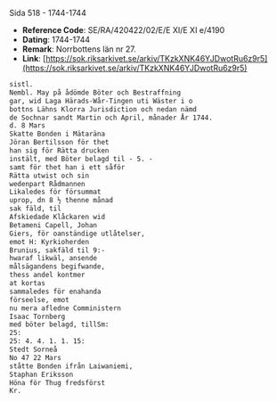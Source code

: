 Sida 518 - 1744-1744

- **Reference Code**: SE/RA/420422/02/E/E XI/E XI e/4190
- **Dating**: 1744-1744
- **Remark**: Norrbottens län nr 27.
- **Link**: [https://sok.riksarkivet.se/arkiv/TKzkXNK46YJDwotRu6z9r5](https://sok.riksarkivet.se/arkiv/TKzkXNK46YJDwotRu6z9r5)

```txt linenums="1"
sistl.
Nembl. May på ådömde Böter och Bestraffning
gar, wid Laga Härads-Wår-Tingen uti Wäster i o
bottns Lähns Klorra Jurisdiction och nedan nämd
de Sochnar sandt Martin och April, månader År 1744.
d. 8 Mars
Skatte Bonden i Mätaräna
Jöran Bertilsson för thet
han sig för Rätta drucken
instält, med Böter belagd til - 5. -
samt för thet han i ett såför
Rätta utwist och sin
wedenpart Rådmannen
Likaledes för försummat
uprop, dn 8 ½ thenne månad
sak fäld, til
Afskiedade Klåckaren wid
Betameni Capell, Johan
Giers, för oanständige utlåtelser,
emot H: Kyrkioherden
Brunius, sakfäld til 9:-
hwaraf likwäl, ansende
målsägandens begifwande,
thess andel kontmer
at kortas
sammaledes för enahanda
förseelse, emot
nu mera afledne Comministern
Isaac Tornberg
med böter belagd, tillSm:
25:
25: 4. 4. 1. 1. 15:
Stedt Sorneå
No 47 22 Mars
ståtte Bonden ifrån Laiwaniemi,
Staphan Eriksson
Höna för Thug fredsförst
Kr.
```
